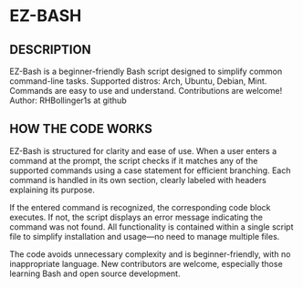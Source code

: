 # EZ-BASH

## DESCRIPTION
EZ-Bash is a beginner-friendly Bash script
designed to simplify common command-line tasks.
Supported distros: Arch, Ubuntu, Debian, Mint.
Commands are easy to use and understand.
Contributions are welcome!
Author: RHBollinger1s at github

## HOW THE CODE WORKS
EZ-Bash is structured for clarity and ease of use. When a user enters a command at the prompt, the script checks if it matches any of the supported commands using a case statement for efficient branching. Each command is handled in its own section, clearly labeled with headers explaining its purpose.

If the entered command is recognized, the corresponding code block executes. If not, the script displays an error message indicating the command was not found. All functionality is contained within a single script file to simplify installation and usage—no need to manage multiple files.

The code avoids unnecessary complexity and is beginner-friendly, with no inappropriate language. New contributors are welcome, especially those learning Bash and open source development.
